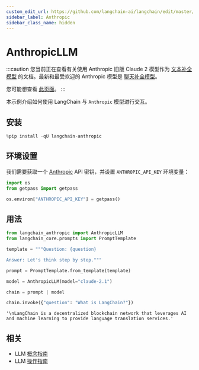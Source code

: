 ```yaml
---
custom_edit_url: https://github.com/langchain-ai/langchain/edit/master/docs/docs/integrations/llms/anthropic.ipynb
sidebar_label: Anthropic
sidebar_class_name: hidden
---
```


# AnthropicLLM

:::caution
您当前正在查看有关使用 Anthropic 旧版 Claude 2 模型作为 [文本补全模型](/docs/concepts/#llms) 的文档。最新和最受欢迎的 Anthropic 模型是 [聊天补全模型](/docs/concepts/#chat-models)。

您可能想查看 [此页面](/docs/integrations/chat/anthropic/)。
:::

本示例介绍如何使用 LangChain 与 `Anthropic` 模型进行交互。

## 安装


```python
%pip install -qU langchain-anthropic
```

## 环境设置

我们需要获取一个 [Anthropic](https://console.anthropic.com/settings/keys) API 密钥，并设置 `ANTHROPIC_API_KEY` 环境变量：

```python
import os
from getpass import getpass

os.environ["ANTHROPIC_API_KEY"] = getpass()
```

## 用法


```python
from langchain_anthropic import AnthropicLLM
from langchain_core.prompts import PromptTemplate

template = """Question: {question}

Answer: Let's think step by step."""

prompt = PromptTemplate.from_template(template)

model = AnthropicLLM(model="claude-2.1")

chain = prompt | model

chain.invoke({"question": "What is LangChain?"})
```



```output
'\nLangChain is a decentralized blockchain network that leverages AI and machine learning to provide language translation services.'
```

## 相关

- LLM [概念指南](/docs/concepts/#llms)
- LLM [操作指南](/docs/how_to/#llms)